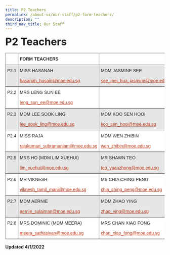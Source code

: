 ```yaml
---
title: P2 Teachers
permalink: /about-us/our-staff/p2-form-teachers/
description: ""
third_nav_title: Our Staff
---
```

**<font size=6>P2 Teachers</font>**

<table style="border-collapse:collapse;border-spacing:0" class="tg"><thead><tr><th style="background-color:#FFF;border-color:inherit;border-style:solid;border-width:1px;color:#222;font-family:Arial, sans-serif;font-size:14px;font-weight:normal;overflow:hidden;padding:10px 5px;text-align:left;vertical-align:top;word-break:normal"> </th><th style="background-color:#FFF;border-color:inherit;border-style:solid;border-width:1px;color:#222;font-family:Arial, sans-serif;font-size:14px;font-weight:bold;overflow:hidden;padding:10px 5px;text-align:left;vertical-align:top;word-break:normal">FORM TEACHERS</th><th style="background-color:#FFF;border-color:inherit;border-style:solid;border-width:1px;color:#222;font-family:Arial, sans-serif;font-size:14px;font-weight:normal;overflow:hidden;padding:10px 5px;text-align:left;vertical-align:top;word-break:normal"> </th></tr></thead><tbody><tr><td style="background-color:#E6E6E6;border-color:inherit;border-style:solid;border-width:1px;color:#222;font-family:Arial, sans-serif;font-size:14px;overflow:hidden;padding:10px 5px;text-align:left;vertical-align:top;word-break:normal">P2.1</td><td style="background-color:#E6E6E6;border-color:inherit;border-style:solid;border-width:1px;color:#222;font-family:Arial, sans-serif;font-size:14px;overflow:hidden;padding:10px 5px;text-align:left;vertical-align:middle;word-break:normal">MISS HASANAH<br><br><a href="mailto:hasanah_husain@moe.edu.sg"><span style="text-decoration:underline;color:#BC3A1A;background-color:transparent">hasanah_husain@moe.edu.sg</span></a></td><td style="background-color:#E6E6E6;border-color:inherit;border-style:solid;border-width:1px;color:#222;font-family:Arial, sans-serif;font-size:14px;overflow:hidden;padding:10px 5px;text-align:left;vertical-align:middle;word-break:normal">MDM JASMINE SEE<br><br><a href="mailto:see_mei_hua_jasmine@moe.edu.sg"><span style="text-decoration:underline;color:#BC3A1A;background-color:transparent">see_mei_hua_jasmine@moe.edu.sg</span></a></td></tr><tr><td style="background-color:#FFF;border-color:inherit;border-style:solid;border-width:1px;color:#222;font-family:Arial, sans-serif;font-size:14px;overflow:hidden;padding:10px 5px;text-align:left;vertical-align:top;word-break:normal">P2.2</td><td style="background-color:#FFF;border-color:inherit;border-style:solid;border-width:1px;color:#222;font-family:Arial, sans-serif;font-size:14px;overflow:hidden;padding:10px 5px;text-align:left;vertical-align:middle;word-break:normal">MRS LENG SUN EE<br><br><a href="mailto:leng_sun_ee@moe.edu.sg"><span style="text-decoration:underline;color:#BC3A1A;background-color:transparent">leng_sun_ee@moe.edu.sg</span></a></td><td style="background-color:#FFF;border-color:inherit;border-style:solid;border-width:1px;color:#222;font-family:Arial, sans-serif;font-size:14px;overflow:hidden;padding:10px 5px;text-align:left;vertical-align:middle;word-break:normal"><br><br><a href="mailto:ruth_hong_seok_min@moe.edu.sg"><span style="text-decoration:underline;color:#BC3A1A;background-color:transparent"></span></a></td></tr><tr><td style="background-color:#E6E6E6;border-color:inherit;border-style:solid;border-width:1px;color:#222;font-family:Arial, sans-serif;font-size:14px;overflow:hidden;padding:10px 5px;text-align:left;vertical-align:top;word-break:normal">P2.3</td><td style="background-color:#E6E6E6;border-color:inherit;border-style:solid;border-width:1px;color:#222;font-family:Arial, sans-serif;font-size:14px;overflow:hidden;padding:10px 5px;text-align:left;vertical-align:middle;word-break:normal">MDM LEE SOOK LING<br><br><a href="mailto:lee_sook_ling@moe.edu.sg"><span style="text-decoration:underline;color:#BC3A1A;background-color:transparent">lee_sook_ling@moe.edu.sg</span></a></td><td style="background-color:#E6E6E6;border-color:inherit;border-style:solid;border-width:1px;color:#222;font-family:Arial, sans-serif;font-size:14px;overflow:hidden;padding:10px 5px;text-align:left;vertical-align:middle;word-break:normal">MDM KOO SEN HOOI<br><br><a href="mailto:koo_sen_hooi@moe.edu.sg"><span style="text-decoration:underline;color:#BC3A1A;background-color:transparent">koo_sen_hooi@moe.edu.sg</span></a></td></tr><tr><td style="background-color:#FFF;border-color:inherit;border-style:solid;border-width:1px;color:#222;font-family:Arial, sans-serif;font-size:14px;overflow:hidden;padding:10px 5px;text-align:left;vertical-align:top;word-break:normal">P2.4</td><td style="background-color:#FFF;border-color:inherit;border-style:solid;border-width:1px;color:#222;font-family:Arial, sans-serif;font-size:14px;overflow:hidden;padding:10px 5px;text-align:left;vertical-align:middle;word-break:normal">MISS RAJA<br><br><a href="mailto:rajakumari_subramaniam@moe.edu.sg"><span style="text-decoration:underline;color:#BC3A1A;background-color:transparent">rajakumari_subramaniam@moe.edu.sg</span></a></td><td style="background-color:#FFF;border-color:inherit;border-style:solid;border-width:1px;color:#222;font-family:Arial, sans-serif;font-size:14px;overflow:hidden;padding:10px 5px;text-align:left;vertical-align:middle;word-break:normal">MDM WEN ZHIBIN<br><br><a href="mailto:wen_zhibin@moe.edu.sg"><span style="text-decoration:underline;color:#BC3A1A;background-color:transparent">wen_zhibin@moe.edu.sg</span></a></td></tr><tr><td style="background-color:#E6E6E6;border-color:inherit;border-style:solid;border-width:1px;color:#222;font-family:Arial, sans-serif;font-size:14px;overflow:hidden;padding:10px 5px;text-align:left;vertical-align:top;word-break:normal">P2.5</td><td style="background-color:#E6E6E6;border-color:inherit;border-style:solid;border-width:1px;color:#222;font-family:Arial, sans-serif;font-size:14px;overflow:hidden;padding:10px 5px;text-align:left;vertical-align:middle;word-break:normal">MRS HO (MDM LIM XUEHUI)<br><br><a href="mailto:lim_xuehui@moe.edu.sg"><span style="text-decoration:underline;color:#BC3A1A;background-color:transparent">lim_xuehui@moe.edu.sg</span></a></td><td style="background-color:#E6E6E6;border-color:inherit;border-style:solid;border-width:1px;color:#222;font-family:Arial, sans-serif;font-size:14px;overflow:hidden;padding:10px 5px;text-align:left;vertical-align:middle;word-break:normal">MR SHAWN TEO<br><br><a href="mailto:teo_yuanzhong@moe.edu.sg"><span style="text-decoration:underline;color:#BC3A1A;background-color:transparent">teo_yuanzhong@moe.edu.sg</span></a></td></tr><tr><td style="background-color:#FFF;border-color:inherit;border-style:solid;border-width:1px;color:#222;font-family:Arial, sans-serif;font-size:14px;overflow:hidden;padding:10px 5px;text-align:left;vertical-align:top;word-break:normal">P2.6</td><td style="background-color:#FFF;border-color:inherit;border-style:solid;border-width:1px;color:#222;font-family:Arial, sans-serif;font-size:14px;overflow:hidden;padding:10px 5px;text-align:left;vertical-align:middle;word-break:normal">MR VIKNESH<br><br><a href="mailto:viknesh_tamil_mani@moe.edu.sg"><span style="text-decoration:underline;color:#BC3A1A;background-color:transparent">viknesh_tamil_mani@moe.edu.sg</span></a></td><td style="background-color:#FFF;border-color:inherit;border-style:solid;border-width:1px;color:#222;font-family:Arial, sans-serif;font-size:14px;overflow:hidden;padding:10px 5px;text-align:left;vertical-align:middle;word-break:normal">MS CHIA CHING PENG<br><br><a href="mailto:chia_ching_peng@moe.edu.sg"><span style="text-decoration:underline;color:#BC3A1A;background-color:transparent">chia_ching_peng@moe.edu.sg</span></a></td></tr><tr><td style="background-color:#E6E6E6;border-color:inherit;border-style:solid;border-width:1px;color:#222;font-family:Arial, sans-serif;font-size:14px;overflow:hidden;padding:10px 5px;text-align:left;vertical-align:top;word-break:normal">P2.7</td><td style="background-color:#E6E6E6;border-color:inherit;border-style:solid;border-width:1px;color:#222;font-family:Arial, sans-serif;font-size:14px;overflow:hidden;padding:10px 5px;text-align:left;vertical-align:middle;word-break:normal">MDM AERNIE<br><br><a href="mailto:aernie_sulaiman@moe.edu.sg"><span style="text-decoration:underline;color:#BC3A1A;background-color:transparent">aernie_sulaiman@moe.edu.sg</span></a></td><td style="background-color:#E6E6E6;border-color:inherit;border-style:solid;border-width:1px;color:#222;font-family:Arial, sans-serif;font-size:14px;overflow:hidden;padding:10px 5px;text-align:left;vertical-align:middle;word-break:normal">MDM ZHAO YING<br><br><a href="mailto:zhao_ying@moe.edu.sg"><span style="text-decoration:underline;color:#BC3A1A;background-color:transparent">zhao_ying@moe.edu.sg</span></a></td></tr><tr><td style="background-color:#FFF;border-color:inherit;border-style:solid;border-width:1px;color:#222;font-family:Arial, sans-serif;font-size:14px;overflow:hidden;padding:10px 5px;text-align:left;vertical-align:top;word-break:normal">P2.8</td><td style="background-color:#FFF;border-color:inherit;border-style:solid;border-width:1px;color:#222;font-family:Arial, sans-serif;font-size:14px;overflow:hidden;padding:10px 5px;text-align:left;vertical-align:middle;word-break:normal">MRS DOMINIC (MDM MEERA)<br><br><a href="mailto:meera_sathasivan@moe.edu.sg"><span style="text-decoration:underline;color:#BC3A1A;background-color:transparent">meera_sathasivan@moe.edu.sg</span></a></td><td style="background-color:#FFF;border-color:inherit;border-style:solid;border-width:1px;color:#222;font-family:Arial, sans-serif;font-size:14px;overflow:hidden;padding:10px 5px;text-align:left;vertical-align:middle;word-break:normal">MRS CHAN XIAO FONG<br><br><a href="mailto:chan_xiao_fong@moe.edu.sg"><span style="text-decoration:underline;color:#BC3A1A;background-color:transparent">chan_xiao_fong@moe.edu.sg</span></a></td></tr></tbody></table>

**Updated 4/1/2022**